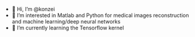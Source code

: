 - 👋 Hi, I’m @konzei
- 👀 I’m interested in Matlab and Python for medical images reconstruction and machine learning/deep neural networks
- 🌱 I’m currently learning the Tensorflow kernel

<!---
konzei/konzei is a ✨ special ✨ repository because its `README.md` (this file) appears on your GitHub profile.
You can click the Preview link to take a look at your changes.
--->
